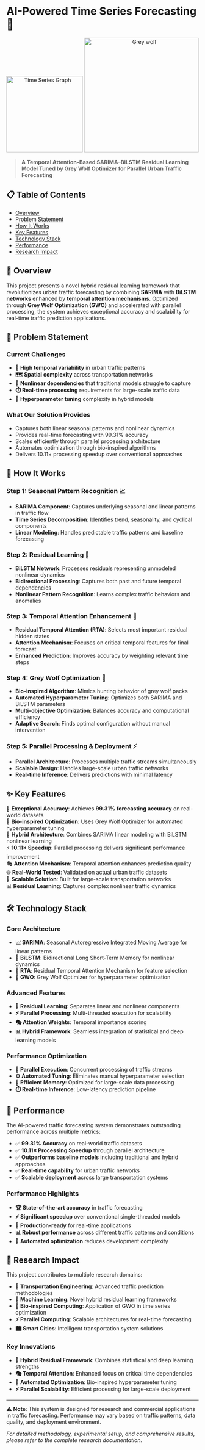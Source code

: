 # AI-Powered Time Series Forecasting 🚦

<div align="center">
  <img src="https://media1.tenor.com/m/W9wGjO4W-wwAAAAC/bullish-bull.gif" alt="Time Series Graph" width="200"/>
  <img src="https://media2.giphy.com/media/v1.Y2lkPTc5MGI3NjExM3ZqNzRsM3YzdnY3amxuZXdrdXZzZGYyNHQwNHdqajh6NDdwNDdneCZlcD12MV9pbnRlcm5hbF9naWZfYnlfaWQmY3Q9Zw/qqwBvSUoVrHDG/giphy.gif" alt="Grey wolf" width="300"/>
</div>

> **A Temporal Attention-Based SARIMA–BiLSTM Residual Learning Model Tuned by Grey Wolf Optimizer for Parallel Urban Traffic Forecasting**

## 📋 Table of Contents
- [Overview](#-overview)
- [Problem Statement](#-problem-statement)
- [How It Works](#-how-it-works)
- [Key Features](#-key-features)
- [Technology Stack](#️-technology-stack)
- [Performance](#-performance)
- [Research Impact](#-research-impact)

## 🎯 Overview

This project presents a novel hybrid residual learning framework that revolutionizes urban traffic forecasting by combining **SARIMA** with **BiLSTM networks** enhanced by **temporal attention mechanisms**. Optimized through **Grey Wolf Optimization (GWO)** and accelerated with parallel processing, the system achieves exceptional accuracy and scalability for real-time traffic prediction applications.

## 🚨 Problem Statement

### Current Challenges
- **🌊 High temporal variability** in urban traffic patterns
- **🗺️ Spatial complexity** across transportation networks
- **🔀 Nonlinear dependencies** that traditional models struggle to capture
- **⏱️ Real-time processing** requirements for large-scale traffic data
- **🎯 Hyperparameter tuning** complexity in hybrid models

### What Our Solution Provides
- Captures both linear seasonal patterns and nonlinear dynamics
- Provides real-time forecasting with 99.31% accuracy
- Scales efficiently through parallel processing architecture
- Automates optimization through bio-inspired algorithms
- Delivers 10.11× processing speedup over conventional approaches

## 🔄 How It Works

### Step 1: Seasonal Pattern Recognition 📈
- **SARIMA Component**: Captures underlying seasonal and linear patterns in traffic flow
- **Time Series Decomposition**: Identifies trend, seasonality, and cyclical components
- **Linear Modeling**: Handles predictable traffic patterns and baseline forecasting

### Step 2: Residual Learning 🧠
- **BiLSTM Network**: Processes residuals representing unmodeled nonlinear dynamics
- **Bidirectional Processing**: Captures both past and future temporal dependencies
- **Nonlinear Pattern Recognition**: Learns complex traffic behaviors and anomalies

### Step 3: Temporal Attention Enhancement 🎯
- **Residual Temporal Attention (RTA)**: Selects most important residual hidden states
- **Attention Mechanism**: Focuses on critical temporal features for final forecast
- **Enhanced Prediction**: Improves accuracy by weighting relevant time steps

### Step 4: Grey Wolf Optimization 🐺
- **Bio-inspired Algorithm**: Mimics hunting behavior of grey wolf packs
- **Automated Hyperparameter Tuning**: Optimizes both SARIMA and BiLSTM parameters
- **Multi-objective Optimization**: Balances accuracy and computational efficiency
- **Adaptive Search**: Finds optimal configuration without manual intervention

### Step 5: Parallel Processing & Deployment ⚡
- **Parallel Architecture**: Processes multiple traffic streams simultaneously
- **Scalable Design**: Handles large-scale urban traffic networks
- **Real-time Inference**: Delivers predictions with minimal latency

## ✨ Key Features

🎯 **Exceptional Accuracy**: Achieves **99.31% forecasting accuracy** on real-world datasets  
🐺 **Bio-inspired Optimization**: Uses Grey Wolf Optimizer for automated hyperparameter tuning  
🧠 **Hybrid Architecture**: Combines SARIMA linear modeling with BiLSTM nonlinear learning  
⚡ **10.11× Speedup**: Parallel processing delivers significant performance improvement  
🎭 **Attention Mechanism**: Temporal attention enhances prediction quality  
🌐 **Real-World Tested**: Validated on actual urban traffic datasets  
🚀 **Scalable Solution**: Built for large-scale transportation networks  
📊 **Residual Learning**: Captures complex nonlinear traffic dynamics

## 🛠️ Technology Stack

### Core Architecture
- **📈 SARIMA**: Seasonal Autoregressive Integrated Moving Average for linear patterns
- **🧠 BiLSTM**: Bidirectional Long Short-Term Memory for nonlinear dynamics
- **🎯 RTA**: Residual Temporal Attention Mechanism for feature selection
- **🐺 GWO**: Grey Wolf Optimizer for hyperparameter optimization

### Advanced Features
- **🔄 Residual Learning**: Separates linear and nonlinear components
- **⚡ Parallel Processing**: Multi-threaded execution for scalability
- **🎭 Attention Weights**: Temporal importance scoring
- **📊 Hybrid Framework**: Seamless integration of statistical and deep learning models

### Performance Optimization
- **🚀 Parallel Execution**: Concurrent processing of traffic streams
- **⚙️ Automated Tuning**: Eliminates manual hyperparameter selection
- **💾 Efficient Memory**: Optimized for large-scale data processing
- **⏱️ Real-time Inference**: Low-latency prediction pipeline

## 🎯 Performance

The AI-powered traffic forecasting system demonstrates outstanding performance across multiple metrics:

- ✅ **99.31% Accuracy** on real-world traffic datasets
- ✅ **10.11× Processing Speedup** through parallel architecture
- ✅ **Outperforms baseline models** including traditional and hybrid approaches
- ✅ **Real-time capability** for urban traffic networks
- ✅ **Scalable deployment** across large transportation systems

### Performance Highlights
- **🏆 State-of-the-art accuracy** in traffic forecasting
- **⚡ Significant speedup** over conventional single-threaded models
- **🎯 Production-ready** for real-time applications
- **📊 Robust performance** across different traffic patterns and conditions
- **🔧 Automated optimization** reduces development complexity

## 🔬 Research Impact

This project contributes to multiple research domains:
- **🚦 Transportation Engineering**: Advanced traffic prediction methodologies
- **🤖 Machine Learning**: Novel hybrid residual learning frameworks
- **🐺 Bio-inspired Computing**: Application of GWO in time series optimization
- **⚡ Parallel Computing**: Scalable architectures for real-time forecasting
- **🏙️ Smart Cities**: Intelligent transportation system solutions

### Key Innovations
- **🔄 Hybrid Residual Framework**: Combines statistical and deep learning strengths
- **🎭 Temporal Attention**: Enhanced focus on critical time dependencies
- **🐺 Automated Optimization**: Bio-inspired hyperparameter tuning
- **⚡ Parallel Scalability**: Efficient processing for large-scale deployment

---

**⚠️ Note**: This system is designed for research and commercial applications in traffic forecasting. Performance may vary based on traffic patterns, data quality, and deployment environment.

*For detailed methodology, experimental setup, and comprehensive results, please refer to the complete research documentation.*

